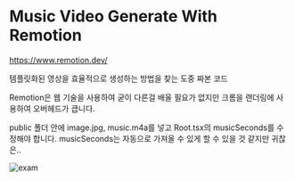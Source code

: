 # Music Video Generate With Remotion
https://www.remotion.dev/

템플릿화된 영상을 효율적으로 생성하는 방법을 찾는 도중 짜본 코드

Remotion은 웹 기술을 사용하여 굳이 다른걸 배울 필요가 없지만 크롬을 랜더링에 사용하여 오버헤드가 큽니다.

public 폴더 안에 image.jpg, music.m4a를 넣고 Root.tsx의 musicSeconds를 수정해야 합니다.
musicSeconds는 자동으로 가져올 수 있게 할 수 있을 것 같지만 귀찮은..

![exam](docs/base.png)
